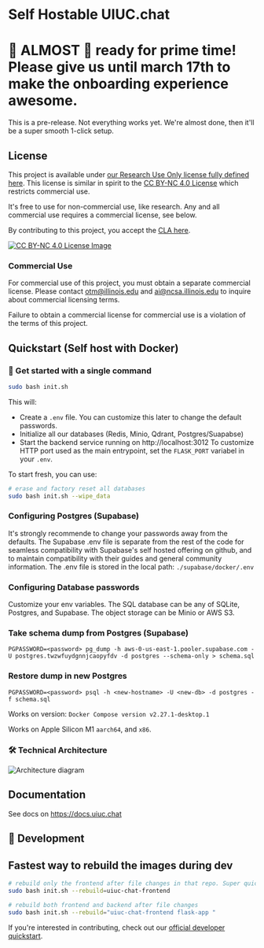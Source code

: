 # Self Hostable UIUC.chat

# 🚨 ALMOST 🚨 ready for prime time! Please give us until march 17th to make the onboarding experience awesome.
This is a pre-release. Not everything works yet. We're almost done, then it'll be a super smooth 1-click setup.

## License

This project is available under [our Research Use Only license fully defined here](https://github.com/UIUC-Chatbot/self-hostable-ai-ta-backend/blob/main/ResearchUseONLYLicense-UIUC.CHAT.pdf). This license is similar in spirit to the [CC BY-NC 4.0 License](https://creativecommons.org/licenses/by-nc/4.0/) which restricts commercial use.

It's free to use for non-commercial use, like research. Any and all commercial use requires a commercial license, see below.

By contributing to this project, you accept the [CLA here](https://github.com/UIUC-Chatbot/self-hostable-ai-ta-backend/blob/main/CLA%20for%20Self%20Hostable%20UIUC.chat.pdf).

[![CC BY-NC 4.0 License Image](https://github.com/user-attachments/assets/21f4d62f-6a34-4e73-aae3-3129f81b8140)](https://creativecommons.org/licenses/by-nc/4.0/)

### Commercial Use

For commercial use of this project, you must obtain a separate commercial license. Please contact [otm@illinois.edu](mailto:otm@illinois.edu) and [ai@ncsa.illinois.edu](mailto:ai@ncsa.illinois.edu) to inquire about commercial licensing terms.

Failure to obtain a commercial license for commercial use is a violation of the terms of this project.

## Quickstart (Self host with Docker)

### 🎉 Get started with a single command

```bash
sudo bash init.sh
```
This will: 
* Create a `.env` file. You can customize this later to change the default passwords.
* Initialize all our databases (Redis, Minio, Qdrant, Postgres/Suapabse)
* Start the backend service running on http://localhost:3012 To customize HTTP port used as the main entrypoint, set the `FLASK_PORT` variabel in your `.env`.


To start fresh, you can use: 
```bash
# erase and factory reset all databases
sudo bash init.sh --wipe_data
```

### Configuring Postgres (Supabase)

It's strongly recommende to change your passwords away from the defaults. The Supabase .env file is separate from the rest of the code for seamless compatibility with Supabase's self hosted offering on github, and to maintain compatibility with their guides and general community information.
The .env file is stored in the local path: `./supabase/docker/.env`

### Configuring Database passwords

Customize your env variables. The SQL database can be any of SQLite, Postgres, and Supabase. The object storage can be Minio or AWS S3. 

### Take schema dump from Postgres (Supabase)
```PGPASSWORD=<password> pg_dump -h aws-0-us-east-1.pooler.supabase.com -U postgres.twzwfuydgnnjcaopyfdv -d postgres --schema-only > schema.sql```

### Restore dump in new Postgres
```PGPASSWORD=<password> psql -h <new-hostname> -U <new-db> -d postgres -f schema.sql```

Works on version: `Docker Compose version v2.27.1-desktop.1`

Works on Apple Silicon M1 `aarch64`, and `x86`.


### 🛠️ Technical Architecture

![Architecture diagram](https://github.com/UIUC-Chatbot/ai-ta-backend/assets/13607221/bda7b4d6-79ce-4d12-bf8f-cff9207c37af)

## Documentation

See docs on https://docs.uiuc.chat

## 📣 Development

## Fastest way to rebuild the images during dev

```bash
# rebuild only the frontend after file changes in that repo. Super quick, supports Docker's Layer Cache.
sudo bash init.sh --rebuild=uiuc-chat-frontend

# rebuild both frontend and backend after file changes
sudo bash init.sh --rebuild="uiuc-chat-frontend flask-app "
```

If you're interested in contributing, check out our [official developer quickstart](https://docs.uiuc.chat/developers/developer-quickstart).
